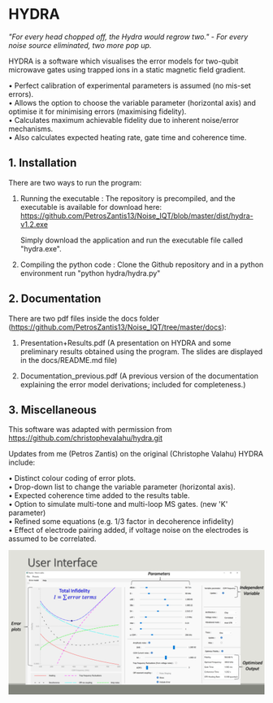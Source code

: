 # HYDRA

*"For every head chopped off, the Hydra would regrow two." - For every noise source eliminated, two more pop up.*

HYDRA is a software which visualises the error models for two-qubit microwave gates using trapped ions in a static magnetic field gradient.

• Perfect calibration of experimental parameters is assumed (no mis-set errors).  
• Allows the option to choose the variable parameter (horizontal axis) and optimise it for minimising errors (maximising fidelity).  
• Calculates maximum achievable fidelity due to inherent noise/error mechanisms.  
• Also calculates expected heating rate, gate time and coherence time.  



## 1. Installation 

There are two ways to run the program: 

1) Running the executable : The repository is precompiled, and the executable is available for download here: 
   https://github.com/PetrosZantis13/Noise_IQT/blob/master/dist/hydra-v1.2.exe

   Simply download the application and run the executable file called "hydra.exe".

2) Compiling the python code : Clone the Github repository and in a python environment run "python hydra/hydra.py"



## 2. Documentation 

There are two pdf files inside the docs folder (https://github.com/PetrosZantis13/Noise_IQT/tree/master/docs):   

1) Presentation+Results.pdf (A presentation on HYDRA and some preliminary results obtained using the program. The slides are displayed in the docs/README.md file)  

2) Documentation_previous.pdf (A previous version of the documentation explaining the error model derivations; included for completeness.)



## 3. Miscellaneous

This software was adapted with permission from https://github.com/christophevalahu/hydra.git

Updates from me (Petros Zantis) on the original (Christophe Valahu) HYDRA include:

• Distinct colour coding of error plots.  
• Drop-down list to change the variable parameter (horizontal axis).  
• Expected coherence time added to the results table.  
• Option to simulate multi-tone and multi-loop MS gates. (new 'K' parameter)  
• Refined some equations (e.g. 1/3 factor in decoherence infidelity)  
• Effect of electrode pairing added, if voltage noise on the electrodes is assumed to be correlated.  

![](docs/Presentation+Results/Slide3.PNG)
